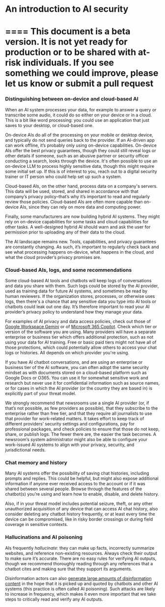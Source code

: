 # An introduction to AI security

====
**This document is a beta version. It is not yet ready for production or to be shared with at-risk individuals. If you see something we could improve, please let us know or submit a pull request**
====

### Distinguishing between on-device and cloud-based AI

When an AI system processes your data, for example to answer a query or transcribe some audio, it could do so either on your device or in a cloud. This is a bit like word processing: you could use an application that just saves to your desktop, or cloud-based one.

On-device AIs do all of the processing on your mobile or desktop device, and typically do not send queries back to the provider. If an AI-driven app can work offline, it’s probably only using on-device capabilities. On-device AIs offer the best privacy guarantees, though they could still reveal logs or other details if someone, such as an abusive partner or security officer conducting a search, looks through the device. It's often possible to use an on-device LLM to process highly sensitive data, though this might require some initial set up. If this is of interest to you, reach out to a digital security trainer or IT person who could help set up such a system.

Cloud-based AIs, on the other hand, process data on a company's servers. This data will be used, stored, and shared in accordance with that company’s privacy policy–that’s why it’s important to read and regularly review those policies. Cloud-based AIs are often more capable than on-device AIs, since they can rely on more data and computing power.

Finally, some manufacturers are now building hybrid AI systems. They might rely on on-device capabilities for some tasks and cloud capabilities for other tasks. A well-designed hybrid AI should warn and ask the user for permission prior to uploading any of their data to the cloud.

The AI landscape remains new. Tools, capabilities, and privacy guarantees are constantly changing. As such, it’s important to regularly check back and see what processing happens on-device, what happens in the cloud, and what the cloud provider’s privacy promises are.

### Cloud-based AIs, logs, and some recommendations

Some cloud-based AI tools and chatbots will keep logs of conversations and data you share with them. Such logs could be stored by the AI provider, used as training data for future AI systems, and sometimes be read by human reviewers. If the organization stores, processes, or otherwise uses logs, then there's a chance that any sensitive data you type into AI tools or chatbots could leak out one day. It’s therefore important to read your AI provider’s privacy policy to understand how they manage your data.

For examples of AI privacy and data access policies, check out those of [Google Workspace Gemini](https://support.google.com/a/answer/15706919?) or of [Microsoft 365 Copilot](https://learn.microsoft.com/en-us/copilot/microsoft-365/microsoft-365-copilot-privacy). Check which tier or version of the software you are using. Many providers will have a separate enterprise or business tier which offers additional protection, such as not using your data for AI training.
Free or basic paid tiers might not have all of those protections, which could potentially allow others to access your chat logs or histories. All depends on which provider you're using.

If you have AI chatbot conversations, and are using an enterprise or business tier of the AI software, you can often adopt the same security mindset as with documents stored on a cloud-based platform such as Google Docs or O365. You can use it for somewhat sensitive work and research but never use it for confidential information such as source names, or for cases in which the AI provider (or the country they are based in) is explicitly part of your threat model.

We strongly recommend that newsrooms use a single AI provider (or, if that’s not possible, as few providers as possible), that they subscribe to the enterprise rather than free tier, and that they require all journalists to use that provider for work-related matters.
It takes effort to keep track of different providers’ security settings and configurations, pay for professional packages, and check policies to ensure that those do not keep, share, or publish logs. The fewer there are, the easier the task becomes. A newsroom’s system administrator might also be able to configure your work-issued AI systems to align with your privacy, security, and jurisdictional needs.

### Chat memory and history

Many AI systems offer the possibility of saving chat histories, including prompts and replies. This could be helpful, but might also expose additional information if anyone ever received access to the account or if it was shared between several people. Browse through the features of the chatbot(s) you’re using and learn how to enable, disable, and delete history.

Also, if in your threat model includes potential seizure, theft, or any other unauthorized acquisition of any device that can access AI chat history, also consider deleting any chatbot history frequently, or at least every time the device can be compromised, like in risky border crossings or during field coverage in sensitive contexts.

### Hallucinations and AI poisoning

AIs frequently *hallucinate*: they can make up facts, incorrectly summarize websites, and reference non-existing resources. Always check their output to make sure it’s accurate. There are no easy rules for verifying AI outputs, though we recommend thoroughly reading through any references that a chatbot cites and making sure that they support its arguments.

Disinformation actors can also [generate large amounts of disinformation content](https://www.atlanticcouncil.org/blogs/new-atlanticist/exposing-pravda-how-pro-kremlin-forces-are-poisoning-ai-models-and-rewriting-wikipedia/) in the hope that it is picked up and quoted by chatbots and other AI systems (this practice is often called AI poisoning). Such attacks are likely to increase in frequency, which makes it even more important that we take steps to critically read and verify any AI outputs.  
